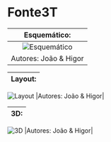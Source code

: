 # Fonte3T

|  Esquemático:  |
|:---:|
|![Esquemático](https://github.com/Jhony2006/Fonte3T/blob/main/esquem%C3%A1tico3T.PNG)|
|Autores: João & Higor|


|  Layout:  |
|:---:|
![Layout](https://github.com/Jhony2006/Fonte3T/blob/main/Layout3T.PNG)
|Autores: João & Higor|



|  3D:  |
|:---:|
![3D](https://github.com/Jhony2006/Fonte3T/blob/main/3D3T.PNG)
|Autores: João & Higor|
